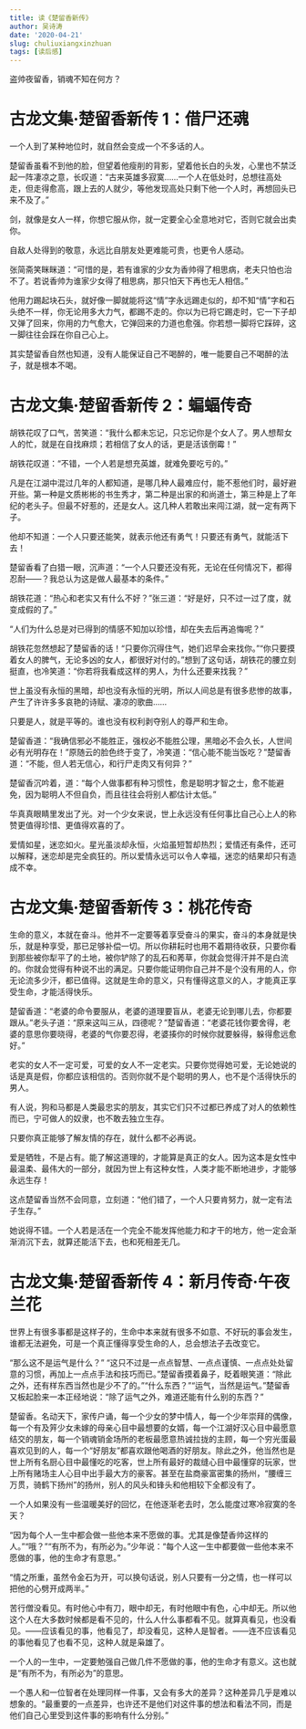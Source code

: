 ```yaml
---
title: 读《楚留香新传》
author: 吴诗涛
date: '2020-04-21'
slug: chuliuxiangxinzhuan
tags: [读后感]
---
```


盗帅夜留香，销魂不知在何方？

# 古龙文集·楚留香新传 1：借尸还魂

一个人到了某种地位时，就自然会变成一个不多话的人。

楚留香虽看不到他的脸，但望着他瘦削的背影，望着他长白的头发，心里也不禁泛起一阵凄凉之意，长叹道：“古来英雄多寂寞……一个人在低处时，总想往高处走，但走得愈高，跟上去的人就少，等他发现高处只剩下他一个人时，再想回头已来不及了。”

剑，就像是女人一样，你想它服从你，就一定要全心全意地对它，否则它就会出卖你。

自敌人处得到的敬意，永远比自朋友处更难能可贵，也更令人感动。

张简斋笑眯眯道：“可惜的是，若有谁家的少女为香帅得了相思病，老夫只怕也治不了。若说香帅为谁家少女得了相思病，那只怕天下再也无人相信。”

他用力踢起块石头，就好像一脚就能将这“情”字永远踢走似的，却不知“情”字和石头绝不一样，你无论用多大力气，都踢不走的。你以为已将它踢走时，它一下子却又弹了回来，你用的力气愈大，它弹回来的力道也愈强。你若想一脚将它踩碎，这一脚往往会踩在你自己心上。

其实楚留香自然也知道，没有人能保证自己不喝醉的，唯一能要自己不喝醉的法子，就是根本不喝。

# 古龙文集·楚留香新传 2：蝙蝠传奇

胡铁花叹了口气，苦笑道：“我什么都未忘记，只忘记你是个女人了。男人想帮女人的忙，就是在自找麻烦；若相信了女人的话，更是活该倒霉！”

胡铁花叹道：“不错，一个人若是想充英雄，就难免要吃亏的。”

凡是在江湖中混过几年的人都知道，是哪几种人最难应付，能不惹他们时，最好避开些。第一种是文质彬彬的书生秀才，第二种是出家的和尚道士，第三种是上了年纪的老头子。但最不好惹的，还是女人。这几种人若敢出来闯江湖，就一定有两下子。

他却不知道：一个人只要还能笑，就表示他还有勇气！只要还有勇气，就能活下去！

楚留香看了白猎一眼，沉声道：“一个人只要还没有死，无论在任何情况下，都得忍耐——？我总认为这是做人最基本的条件。”

胡铁花道：“热心和老实又有什么不好？”张三道：“好是好，只不过一过了度，就变成假的了。”

“人们为什么总是对已得到的情感不知加以珍惜，却在失去后再追悔呢？”

胡铁花忽然想起了楚留香的话！“只要你沉得住气，她们迟早会来找你。”“你只要摸着女人的脾气，无论多凶的女人，都很好对付的。”想到了这句话，胡铁花的腰立刻挺直，也冷笑道：“你若将我看成这样的男人，为什么还要来找我？”

世上虽没有永恒的黑暗，却也没有永恒的光明，所以人间总是有很多悲惨的故事，产生了许许多多哀艳的诗赋、凄凉的歌曲……

只要是人，就是平等的。谁也没有权利剥夺别人的尊严和生命。

楚留香道：“我确信邪必不能胜正，强权必不能胜公理，黑暗必不会久长，人世间必有光明存在！”原随云的脸色终于变了，冷笑道：“信心能不能当饭吃？”楚留香道：“不能，但人若无信心，和行尸走肉又有何异？”

楚留香沉吟着，道：“每个人做事都有种习惯性，愈是聪明才智之士，愈不能避免，因为聪明人不但自负，而且往往会将别人都估计太低。”

华真真眼睛里发出了光。对一个少女来说，世上永远没有任何事比自己心上人的称赞更值得珍惜、更值得欢喜的了。

爱情如星，迷恋如火。星光虽淡却永恒，火焰虽短暂却热烈；爱情还有条件，还可以解释，迷恋却是完全疯狂的。所以爱情永远可以令人幸福，迷恋的结果却只有造成不幸。

# 古龙文集·楚留香新传 3：桃花传奇

生命的意义，本就在奋斗。他并不一定要等着享受奋斗的果实，奋斗的本身就是快乐，就是种享受，那已足够补偿一切。所以你耕耘时也用不着期待收获，只要你看到那些被你犁平了的土地，被你铲除了的乱石和莠草，你就会觉得汗并不是白流的。你就会觉得有种说不出的满足。只要你能证明你自己并不是个没有用的人，你无论流多少汗，都已值得。这就是生命的意义，只有懂得这意义的人，才能真正享受生命，才能活得快乐。

楚留香道：“老婆的命令要服从，老婆的道理要盲从，老婆无论到哪儿去，你都要跟从。”老头子道：“原来这叫三从，四德呢？”楚留香道：“老婆花钱你要舍得，老婆的意思你要晓得，老婆的气你要忍得，老婆揍你的时候你就要躲得，躲得愈远愈好。”

老实的女人不一定可爱，可爱的女人不一定老实。只要你觉得她可爱，无论她说的话是真是假，你都应该相信的。否则你就不是个聪明的男人，也不是个活得快乐的男人。

有人说，狗和马都是人类最忠实的朋友，其实它们只不过都已养成了对人的依赖性而已，宁可做人的奴隶，也不敢去独立生存。

只要你真正能够了解友情的存在，就什么都不必再说。

爱是牺牲，不是占有。能了解这道理的，才能算是真正的女人。因为这本是女性中最温柔、最伟大的一部分，就因为世上有这种女性，人类才能不断地进步，才能够永远生存！

这点楚留香当然不会同意，立刻道：“他们错了，一个人只要肯努力，就一定有法子生存。”

她说得不错。一个人若是活在一个完全不能发挥他能力和才干的地方，他一定会渐渐消沉下去，就算还能活下去，也和死相差无几。

# 古龙文集·楚留香新传 4：新月传奇·午夜兰花

世界上有很多事都是这样子的，生命中本来就有很多不如意、不好玩的事会发生，谁都无法避免，可是一个真正懂得享受生命的人，总会想法子去改变它。

“那么这不是运气是什么？” “这只不过是一点点智慧、一点点谨慎、一点点处处留意的习惯，再加上一点点手法和技巧而已。”楚留香摸着鼻子，眨着眼笑道：“除此之外，还有样东西当然也是少不了的。”“什么东西？”“运气，当然是运气。”楚留香又板起脸来一本正经地说：“除了运气之外，难道还能有什么别的东西？”

楚留香。名动天下，家传户诵，每一个少女的梦中情人，每一个少年崇拜的偶像，每一个有及笄少女未嫁的母亲心目中最想要的女婿，每一个江湖好汉心目中最愿意结交的朋友，每一个销魂销金场所的老板最愿意热诚拉拢的主顾，每一个穷光蛋最喜欢见到的人，每一个“好朋友”都喜欢跟他喝酒的好朋友。除此之外，他当然也是世上所有名厨心目中最懂吃的吃客，世上所有最好的裁缝心目中最懂穿的玩家，世上所有赌场主人心目中出手最大方的豪客。甚至在盐商豪富密集的扬州，“腰缠三万贯，骑鹤下扬州”的扬州，别人的风头和锋头和他相较下全都没有了。

一个人如果没有一些温暖美好的回忆，在他逐渐老去时，怎么能度过寒冷寂寞的冬天？

“因为每个人一生中都会做一些他本来不愿做的事。尤其是像楚香帅这样的人。”“哦？”“有所不为，有所必为。”少年说：“每个人这一生中都要做一些他本来不愿做的事，他的生命才有意思。”

“情之所重，虽然令金石为开，可以换句话说，别人只要有一分之情，也一样可以把他的心劈开成两半。”

苦行僧没看见。有时他心中有刀，眼中却无，有时他眼中有色，心中却无。所以他这个人在大多数时候都是看不见的，什么人什么事都看不见。就算真看见，也没看见。——应该看见的事，他看见了，却没看见，这种人是智者。——连不应该看见的事他看见了也看不见，这种人就是枭雄了。

一个人的一生中，一定要勉强自己做几件不愿做的事，他的生命才有意义。这也就是“有所不为，有所必为”的意思。

一个愚人和一位智者在处理同样一件事，又会有多大的差异？这种差异几乎是难以想象的。“最重要的一点差异，也许还不是他们对这件事的想法和看法不同，而是他们自己心里受到这件事的影响有什么分别。”
